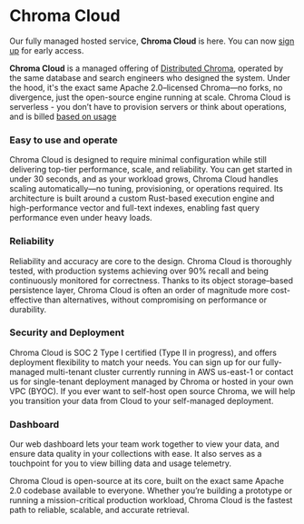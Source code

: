 # Chroma Cloud

Our fully managed hosted service, **Chroma Cloud** is here. You can now [sign up](https://trychroma.com/signup) for early access.

**Chroma Cloud** is a managed offering of [Distributed Chroma](../docs/overview/architecture), operated by the same database and search engineers who designed the system. Under the hood, it's the exact same Apache 2.0–licensed Chroma—no forks, no divergence, just the open-source engine running at scale. Chroma Cloud is serverless - you don’t have to provision servers or think about operations, and is billed [based on usage](./pricing)

### Easy to use and operate

Chroma Cloud is designed to require minimal configuration while still delivering top-tier performance, scale, and reliability. You can get started in under 30 seconds, and as your workload grows, Chroma Cloud handles scaling automatically—no tuning, provisioning, or operations required. Its architecture is built around a custom Rust-based execution engine and high-performance vector and full-text indexes, enabling fast query performance even under heavy loads.

### Reliability

Reliability and accuracy are core to the design. Chroma Cloud is thoroughly tested, with production systems achieving over 90% recall and being continuously monitored for correctness. Thanks to its object storage–based persistence layer, Chroma Cloud is often an order of magnitude more cost-effective than alternatives, without compromising on performance or durability.

### Security and Deployment

Chroma Cloud is SOC 2 Type I certified (Type II in progress), and offers deployment flexibility to match your needs. You can sign up for our fully-managed multi-tenant cluster currently running in AWS us-east-1 or contact us for single-tenant deployment managed by Chroma or hosted in your own VPC (BYOC). If you ever want to self-host open source Chroma, we will help you transition your data from Cloud to your self-managed deployment.

### Dashboard

Our web dashboard lets your team work together to view your data, and ensure data quality in your collections with ease. It also serves as a touchpoint for you to view billing data and usage telemetry.

Chroma Cloud is open-source at its core, built on the exact same Apache 2.0 codebase available to everyone. Whether you’re building a prototype or running a mission-critical production workload, Chroma Cloud is the fastest path to reliable, scalable, and accurate retrieval.
